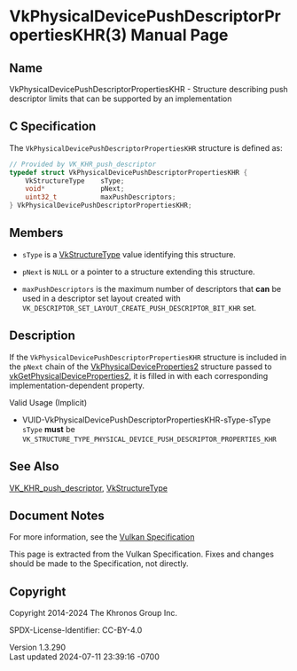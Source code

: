 # VkPhysicalDevicePushDescriptorPropertiesKHR(3) Manual Page

## Name

VkPhysicalDevicePushDescriptorPropertiesKHR - Structure describing push
descriptor limits that can be supported by an implementation



## <a href="#_c_specification" class="anchor"></a>C Specification

The `VkPhysicalDevicePushDescriptorPropertiesKHR` structure is defined
as:

``` c
// Provided by VK_KHR_push_descriptor
typedef struct VkPhysicalDevicePushDescriptorPropertiesKHR {
    VkStructureType    sType;
    void*              pNext;
    uint32_t           maxPushDescriptors;
} VkPhysicalDevicePushDescriptorPropertiesKHR;
```

## <a href="#_members" class="anchor"></a>Members

- `sType` is a [VkStructureType](https://registry.khronos.org/vulkan/specs/1.3-extensions/man/html/VkStructureType.html) value identifying
  this structure.

- `pNext` is `NULL` or a pointer to a structure extending this
  structure.

- <span id="limits-maxPushDescriptors"></span> `maxPushDescriptors` is
  the maximum number of descriptors that **can** be used in a descriptor
  set layout created with
  `VK_DESCRIPTOR_SET_LAYOUT_CREATE_PUSH_DESCRIPTOR_BIT_KHR` set.

## <a href="#_description" class="anchor"></a>Description

If the `VkPhysicalDevicePushDescriptorPropertiesKHR` structure is
included in the `pNext` chain of the
[VkPhysicalDeviceProperties2](https://registry.khronos.org/vulkan/specs/1.3-extensions/man/html/VkPhysicalDeviceProperties2.html)
structure passed to
[vkGetPhysicalDeviceProperties2](https://registry.khronos.org/vulkan/specs/1.3-extensions/man/html/vkGetPhysicalDeviceProperties2.html),
it is filled in with each corresponding implementation-dependent
property.

Valid Usage (Implicit)

- <a href="#VUID-VkPhysicalDevicePushDescriptorPropertiesKHR-sType-sType"
  id="VUID-VkPhysicalDevicePushDescriptorPropertiesKHR-sType-sType"></a>
  VUID-VkPhysicalDevicePushDescriptorPropertiesKHR-sType-sType  
  `sType` **must** be
  `VK_STRUCTURE_TYPE_PHYSICAL_DEVICE_PUSH_DESCRIPTOR_PROPERTIES_KHR`

## <a href="#_see_also" class="anchor"></a>See Also

[VK_KHR_push_descriptor](https://registry.khronos.org/vulkan/specs/1.3-extensions/man/html/VK_KHR_push_descriptor.html),
[VkStructureType](https://registry.khronos.org/vulkan/specs/1.3-extensions/man/html/VkStructureType.html)

## <a href="#_document_notes" class="anchor"></a>Document Notes

For more information, see the <a
href="https://registry.khronos.org/vulkan/specs/1.3-extensions/html/vkspec.html#VkPhysicalDevicePushDescriptorPropertiesKHR"
target="_blank" rel="noopener">Vulkan Specification</a>

This page is extracted from the Vulkan Specification. Fixes and changes
should be made to the Specification, not directly.

## <a href="#_copyright" class="anchor"></a>Copyright

Copyright 2014-2024 The Khronos Group Inc.

SPDX-License-Identifier: CC-BY-4.0

Version 1.3.290  
Last updated 2024-07-11 23:39:16 -0700
